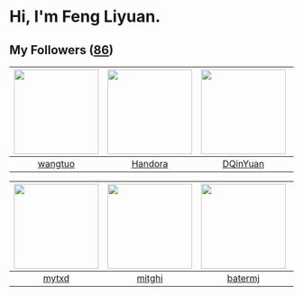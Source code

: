 # Hi, I'm Feng Liyuan.

## My Followers ([86](https://github.com/SunRunAway?tab=followers))

| <img src="https://avatars1.githubusercontent.com/u/1171686?v=4" width="150" height="150" /> | <img src="https://avatars0.githubusercontent.com/u/25010034?v=4" width="150" height="150" /> | <img src="https://avatars1.githubusercontent.com/u/23725000?v=4" width="150" height="150" /> | <img src="https://avatars1.githubusercontent.com/u/43768654?v=4" width="150" height="150" /> |
| :-----------------------------------------------------------------------------------------: | :------------------------------------------------------------------------------------------: | :------------------------------------------------------------------------------------------: | :------------------------------------------------------------------------------------------: |
|                            [wangtuo](https://github.com/wangtuo)                            |                             [Handora](https://github.com/Handora)                            |                            [DQinYuan](https://github.com/DQinYuan)                           |                             [erwadba](https://github.com/erwadba)                            |

| <img src="https://avatars0.githubusercontent.com/u/43415053?v=4" width="150" height="150" /> | <img src="https://avatars3.githubusercontent.com/u/55898975?v=4" width="150" height="150" /> | <img src="https://avatars0.githubusercontent.com/u/250445?v=4" width="150" height="150" /> | <img src="https://avatars3.githubusercontent.com/u/13307594?v=4" width="150" height="150" /> |
| :------------------------------------------------------------------------------------------: | :------------------------------------------------------------------------------------------: | :----------------------------------------------------------------------------------------: | :------------------------------------------------------------------------------------------: |
|                               [mytxd](https://github.com/mytxd)                              |                              [mitghi](https://github.com/mitghi)                             |                            [batermj](https://github.com/batermj)                           |                             [fxrcode](https://github.com/fxrcode)                            |